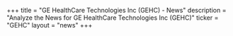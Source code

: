 +++
title = "GE HealthCare Technologies Inc (GEHC) - News"
description = "Analyze the News for GE HealthCare Technologies Inc (GEHC)"
ticker = "GEHC"
layout = "news"
+++


